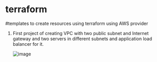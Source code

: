 # terraform

#templates to create resources using terraform using AWS provider

1. First project of creating VPC with two public subnet and Internet gateway and two servers in different subnets and application load balancer for it.

   ![image](https://github.com/user-attachments/assets/8eccc119-7ef0-4f43-8ad3-3334557f51f9)



